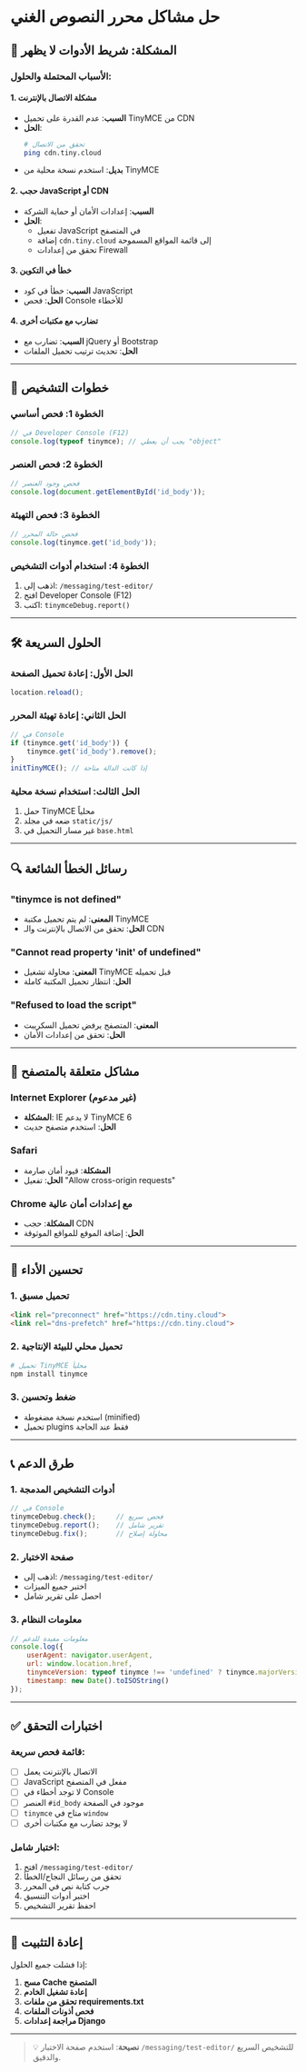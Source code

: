 # حل مشاكل محرر النصوص الغني

## 🚨 المشكلة: شريط الأدوات لا يظهر

### الأسباب المحتملة والحلول:

#### 1. **مشكلة الاتصال بالإنترنت**
- **السبب**: عدم القدرة على تحميل TinyMCE من CDN
- **الحل**: 
  ```bash
  # تحقق من الاتصال
  ping cdn.tiny.cloud
  ```
- **بديل**: استخدم نسخة محلية من TinyMCE

#### 2. **حجب JavaScript أو CDN**
- **السبب**: إعدادات الأمان أو حماية الشركة
- **الحل**: 
  - تفعيل JavaScript في المتصفح
  - إضافة `cdn.tiny.cloud` إلى قائمة المواقع المسموحة
  - تحقق من إعدادات Firewall

#### 3. **خطأ في التكوين**
- **السبب**: خطأ في كود JavaScript
- **الحل**: فحص Console للأخطاء

#### 4. **تضارب مع مكتبات أخرى**
- **السبب**: تضارب مع jQuery أو Bootstrap
- **الحل**: تحديث ترتيب تحميل الملفات

---

## 🔧 خطوات التشخيص

### الخطوة 1: فحص أساسي
```javascript
// في Developer Console (F12)
console.log(typeof tinymce); // يجب أن يعطي "object"
```

### الخطوة 2: فحص العنصر
```javascript
// فحص وجود العنصر
console.log(document.getElementById('id_body'));
```

### الخطوة 3: فحص التهيئة
```javascript
// فحص حالة المحرر
console.log(tinymce.get('id_body'));
```

### الخطوة 4: استخدام أدوات التشخيص
1. اذهب إلى: `/messaging/test-editor/`
2. افتح Developer Console (F12)
3. اكتب: `tinymceDebug.report()`

---

## 🛠️ الحلول السريعة

### الحل الأول: إعادة تحميل الصفحة
```javascript
location.reload();
```

### الحل الثاني: إعادة تهيئة المحرر
```javascript
// في Console
if (tinymce.get('id_body')) {
    tinymce.get('id_body').remove();
}
initTinyMCE(); // إذا كانت الدالة متاحة
```

### الحل الثالث: استخدام نسخة محلية
1. حمل TinyMCE محلياً
2. ضعه في مجلد `static/js/`
3. غير مسار التحميل في `base.html`

---

## 🔍 رسائل الخطأ الشائعة

### "tinymce is not defined"
- **المعنى**: لم يتم تحميل مكتبة TinyMCE
- **الحل**: تحقق من الاتصال بالإنترنت والـ CDN

### "Cannot read property 'init' of undefined"
- **المعنى**: محاولة تشغيل TinyMCE قبل تحميله
- **الحل**: انتظار تحميل المكتبة كاملة

### "Refused to load the script"
- **المعنى**: المتصفح يرفض تحميل السكريبت
- **الحل**: تحقق من إعدادات الأمان

---

## 📱 مشاكل متعلقة بالمتصفح

### Internet Explorer (غير مدعوم)
- **المشكلة**: IE لا يدعم TinyMCE 6
- **الحل**: استخدم متصفح حديث

### Safari
- **المشكلة**: قيود أمان صارمة
- **الحل**: تفعيل "Allow cross-origin requests"

### Chrome مع إعدادات أمان عالية
- **المشكلة**: حجب CDN
- **الحل**: إضافة الموقع للمواقع الموثوقة

---

## 🚀 تحسين الأداء

### 1. تحميل مسبق
```html
<link rel="preconnect" href="https://cdn.tiny.cloud">
<link rel="dns-prefetch" href="https://cdn.tiny.cloud">
```

### 2. تحميل محلي للبيئة الإنتاجية
```bash
# تحميل TinyMCE محلياً
npm install tinymce
```

### 3. ضغط وتحسين
- استخدم نسخة مضغوطة (minified)
- تحميل plugins فقط عند الحاجة

---

## 📞 طرق الدعم

### 1. أدوات التشخيص المدمجة
```javascript
// في Console
tinymceDebug.check();     // فحص سريع
tinymceDebug.report();    // تقرير شامل
tinymceDebug.fix();       // محاولة إصلاح
```

### 2. صفحة الاختبار
- اذهب إلى: `/messaging/test-editor/`
- اختبر جميع الميزات
- احصل على تقرير شامل

### 3. معلومات النظام
```javascript
// معلومات مفيدة للدعم
console.log({
    userAgent: navigator.userAgent,
    url: window.location.href,
    tinymceVersion: typeof tinymce !== 'undefined' ? tinymce.majorVersion : 'not loaded',
    timestamp: new Date().toISOString()
});
```

---

## ✅ اختبارات التحقق

### قائمة فحص سريعة:
- [ ] الاتصال بالإنترنت يعمل
- [ ] JavaScript مفعل في المتصفح
- [ ] لا توجد أخطاء في Console
- [ ] العنصر `#id_body` موجود في الصفحة
- [ ] `tinymce` متاح في `window`
- [ ] لا يوجد تضارب مع مكتبات أخرى

### اختبار شامل:
1. افتح `/messaging/test-editor/`
2. تحقق من رسائل النجاح/الخطأ
3. جرب كتابة نص في المحرر
4. اختبر أدوات التنسيق
5. احفظ تقرير التشخيص

---

## 🔄 إعادة التثبيت

إذا فشلت جميع الحلول:

1. **مسح Cache المتصفح**
2. **إعادة تشغيل الخادم**
3. **تحقق من ملفات requirements.txt**
4. **فحص أذونات الملفات**
5. **مراجعة إعدادات Django**

---

> 💡 **نصيحة**: استخدم صفحة الاختبار `/messaging/test-editor/` للتشخيص السريع والدقيق.